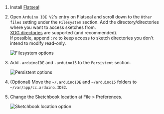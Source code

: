 1. Install [Flatseal](https://flathub.org/apps/com.github.tchx84.Flatseal)

2. Open `Arduino IDE V2`'s entry on Flatseal and scroll down to the `Other files` setting under the `Filesystem` section. Add the directory/directories where you want to access sketches from.<br/>
   [XDG directories](https://docs.flatpak.org/en/latest/sandbox-permissions-reference.html#filesystem-permissions) are supported (and recommended).<br/>
   If possible, append `:ro` to keep access to sketch directories you don't intend to modify read-only.
   
   ![Filesystem options](https://imgur.com/BSI46Lj.png)

4. Add `.arduinoIDE` and `.arduino15` to the `Persistent` section.
   
   ![Persistent options](https://imgur.com/S7jR238.png)

5. (Optional) Move the `~/.arduinoIDE` and `~/arduino15` folders to `~/var/app/cc.arduino.IDE2`.

6. Change the Sketchbook location at File > Preferences.

   ![Sketchbook location option](https://imgur.com/g66a8MQ.png)
